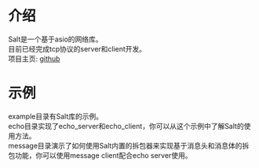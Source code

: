 # 介绍
Salt是一个基于asio的网络库。<br/>
目前已经完成tcp协议的server和client开发。<br/>
项目主页: [github](https://github.com/Tyzual/salt)

# 示例
example目录有Salt库的示例。<br/>
echo目录实现了echo_server和echo_client，你可以从这个示例中了解Salt的使用方法。<br/>
message目录演示了如何使用Salt内置的拆包器来实现基于消息头和消息体的拆包功能，你可以使用message client配合echo server使用。<br/>